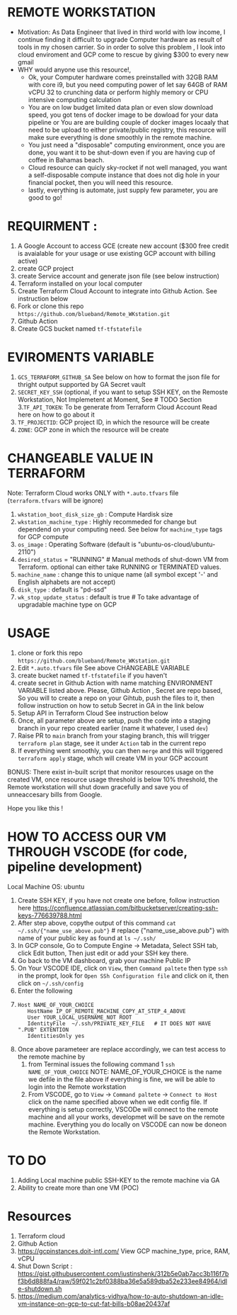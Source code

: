 # REMOTE WORKSTATION
- Motivation:  As Data Engineer that lived in third world with low income, I continue finding it difficult to upgrade Computer hardware as result of tools in my chosen carrier. So in order to solve this problem , I look into cloud enviroment and GCP come to rescue by giving $300 to every new gmail
- WHY would anyone use this resource!, 
  - Ok, your Computer hardware comes preinstalled with 32GB RAM with core i9, but you need computing power of let say 64GB of RAM vCPU 32 to crunching data or perform highly memory or CPU intensive computing calculation
  - You are on low budget limited data plan or even slow download speed, you got tens of docker image to be dowload for your data pipeline or You are are building couple of docker images locaaly that need to be upload to either private/public registry, this resource will make sure everything is done smoothly in the remote machine.
  - You just need a "disposable" computing environment, once you are done, you want it to be shut-down even if you are having cup of coffee in Bahamas beach.
  - Cloud resource can quicly sky-rocket if not well managed, you want a self-disposable compute instance that does not dig hole in your financial pocket, then you will need this resource.
  - lastly, everything is automate, just supply few parameter, you are good to go!

# REQUIRMENT :
1. A Google Account to access GCE (create new account ($300 free credit is avaialable for your usage or use existing GCP account with billing active)
2. create GCP project
3. create Service account and generate json file (see below instruction)
4. Terraform installed on your local computer
5. Create Terraform Cloud Account to integrate into Github Action. See instruction below
6. Fork or clone this repo `https://github.com/blueband/Remote_WKstation.git`
7. Github Action
8. Create GCS bucket named `tf-tfstatefile`

# EVIROMENTS VARIABLE
  1. `GCS_TERRAFORM_GITHUB_SA`   See below on how to format the json file for thright output supported by GA Secret vault
  2. `SECRET_KEY_SSH`  (optional, if you want to setup SSH KEY, on the Remoste Workstation, Not Implemetent at Moment, See # TODO Section
  3.`TF_API_TOKEN`: To be generate from Terraform Cloud Account Read here on how to go about it
  4. `TF_PROJECTID`: GCP project ID, in which the resource will be create
  5. `ZONE`: GCP zone in which the resource will be create

# CHANGEABLE VALUE IN TERRAFORM
Note: Terraform Cloud works ONLY with `*.auto.tfvars` file (`terraform.tfvars` will be ignore)
  1.  `wkstation_boot_disk_size_gb` : Compute Hardisk size
  2.  `wkstation_machine_type` : Highly recommeded for change but dependend on your computing need. See below for `machine_type` tags for GCP compute 
  3.  `os_image`  : Operating Software  (default is "ubuntu-os-cloud/ubuntu-2110")
  4.  `desired_status`              = "RUNNING" # Manual methods of shut-down VM from Terraform.  optional can either take RUNNING or TERMINATED values.
  5.  `machine_name`  : change this to unique name (all symbol except '-' and English alphabets are not accept)
  6.  `disk_type`      : default is "pd-ssd" 
  7.  `wk_stop_update_status`     : default is true # To take advantage of upgradable machine type on GCP


# USAGE
  1. clone or fork this repo `https://github.com/blueband/Remote_WKstation.git`
  2. Edit `*.auto.tfvars` file See above CHANGEABLE VARIABLE
  3. create bucket named `tf-tfstatefile` if you haven't
  4. create secret in Github Action with name matching ENVIRONMENT VARIABLE listed above. Please, Github Action , Secret are repo based, So you will to create a repo on your Gihtub, push the files to it, then follow instruction on how to setub Secret in GA in the link below
  5. Setup API in Terraform Cloud See instruction below
  6. Once, all parameter above are setup, push the code into a staging branch in your repo created earlier (name it whatever, I used `dev`)
  7. Raise PR to `main` branch from your staging branch,  this will trigger `terraform plan` stage, see it under `Action` tab in the current repo
  8. If everything went smoothly, you can then `merge` and this will triggered `terraform apply` stage, whch will create VM in your GCP account


BONUS: There exist in-built script that monitor resources usage on the created VM, once resource usage threshold is below 10% threshold, the Remote workstation will shut down gracefully and save you of unneaccesary bills from Google.

Hope you like this !

# HOW TO ACCESS OUR VM THROUGH VSCODE (for code, pipeline development) 
  Local Machine OS: ubuntu
   1. Create SSH KEY, if you have not create one before, follow instruction here https://confluence.atlassian.com/bitbucketserver/creating-ssh-keys-776639788.html
   2. After step above, copythe output of this command `cat ~/.ssh/{"name_use_above.pub"}` # replace {"name_use_above.pub"} with name of your public key as found at `ls ~/.ssh/`
   3. In GCP console, Go to Compute Engine → Metadata, Select SSH tab, click Edit button, Then just edit or add your SSH key there.
   4. Go back to the VM dashboard, grab your machine Public IP
   5. On Your VSCODE IDE, click on `View`, then `Command paltete` then type `ssh` in the prompt, look for `Open SSh Configuration file` and click on it, then click on `~/.ssh/config`
   6. Enter the following 
1. 
   ``` 
   Host NAME_OF_YOUR_CHOICE
      HostName IP_OF_REMOTE_MACHINE_COPY_AT_STEP_4_ABOVE
      User YOUR_LOCAL_USERNAME_NOT ROOT
      IdentityFile  ~/.ssh/PRIVATE_KEY_FILE   # IT DOES NOT HAVE ".PUB" EXTENTION
      IdentitiesOnly yes

      ```
  1. Once above parameteer are replace accordingly, we can test access to the remote machine by
      1. from Terminal issues the following command 1 `ssh NAME_OF_YOUR_CHOICE`   NOTE: NAME_OF_YOUR_CHOICE is the name we defile in the file above
      if everything is fine, we will be able to login into the Remote workstation
      1. From VSCODE,  go to `View` -> `Command paltete` -> `Connect to Host` click on the name specified above when we edit config file. If everything is setup correctly, VSCODe will connect to the remote machine and all your works, developmet will be save on the remote machine. Everything you do locally on VSCODE can now be doneon the Remote Workstation.




# TO DO
  1. Adding Local machine public SSH-KEY to the remote machine via GA
  2. Ability to create more than one VM (POC)

# Resources
1. Terraform cloud
2. Github Action
3. https://gcpinstances.doit-intl.com/   View GCP machine_type, price, RAM, vCPU
4. Shut Down Script : https://gist.githubusercontent.com/justinshenk/312b5e0ab7acc3b116f7bf3b6d888fa4/raw/59f021c2bf0388ba36e5a589dba52e233ee84964/idle-shutdown.sh
5. https://medium.com/analytics-vidhya/how-to-auto-shutdown-an-idle-vm-instance-on-gcp-to-cut-fat-bills-b08ae20437af


